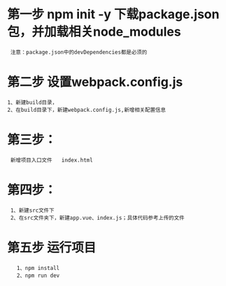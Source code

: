 # 第一步  npm init -y   下载package.json包，并加载相关node_modules
     注意：package.json中的devDependencies都是必须的
# 第二步 设置webpack.config.js
    1、新建build目录，
    2、在build目录下，新建webpack.config.js,新增相关配置信息
 # 第三步： 
     新增项目入口文件   index.html
 # 第四步：
     1、新建src文件下
     2、在src文件夹下，新建app.vue、index.js；具体代码参考上传的文件
     
 # 第五步  运行项目
       1、npm install
       2、npm run dev
